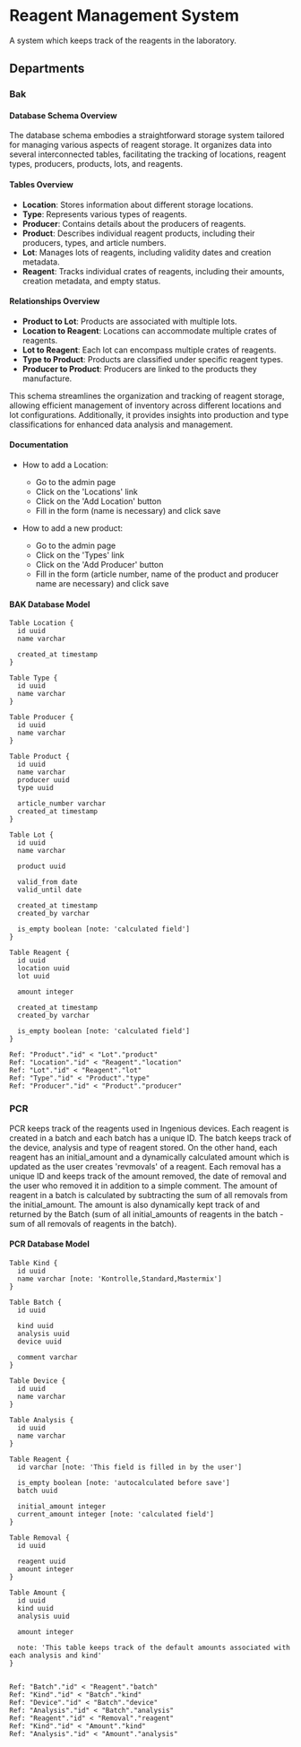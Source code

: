 # Reagent Management System

A system which keeps track of the reagents in the laboratory.

## Departments

### Bak

#### Database Schema Overview

The database schema embodies a straightforward storage system tailored for managing various aspects of reagent storage. It organizes data into several interconnected tables, facilitating the tracking of locations, reagent types, producers, products, lots, and reagents.

#### Tables Overview

- **Location**: Stores information about different storage locations.
- **Type**: Represents various types of reagents.
- **Producer**: Contains details about the producers of reagents.
- **Product**: Describes individual reagent products, including their producers, types, and article numbers.
- **Lot**: Manages lots of reagents, including validity dates and creation metadata.
- **Reagent**: Tracks individual crates of reagents, including their amounts, creation metadata, and empty status.

#### Relationships Overview

- **Product to Lot**: Products are associated with multiple lots.
- **Location to Reagent**: Locations can accommodate multiple crates of reagents.
- **Lot to Reagent**: Each lot can encompass multiple crates of reagents.
- **Type to Product**: Products are classified under specific reagent types.
- **Producer to Product**: Producers are linked to the products they manufacture.

This schema streamlines the organization and tracking of reagent storage, allowing efficient management of inventory across different locations and lot configurations. Additionally, it provides insights into production and type classifications for enhanced data analysis and management.

#### Documentation

- How to add a Location:

  - Go to the admin page
  - Click on the 'Locations' link
  - Click on the 'Add Location' button
  - Fill in the form (name is necessary) and click save

- How to add a new product:
  - Go to the admin page
  - Click on the 'Types' link
  - Click on the 'Add Producer' button
  - Fill in the form (article number, name of the product and producer name are necessary) and click save

#### BAK Database Model

```DBML
Table Location {
  id uuid
  name varchar

  created_at timestamp
}

Table Type {
  id uuid
  name varchar
}

Table Producer {
  id uuid
  name varchar
}

Table Product {
  id uuid
  name varchar
  producer uuid
  type uuid

  article_number varchar
  created_at timestamp
}

Table Lot {
  id uuid
  name varchar

  product uuid

  valid_from date
  valid_until date

  created_at timestamp
  created_by varchar

  is_empty boolean [note: 'calculated field']
}

Table Reagent {
  id uuid
  location uuid
  lot uuid

  amount integer

  created_at timestamp
  created_by varchar

  is_empty boolean [note: 'calculated field']
}

Ref: "Product"."id" < "Lot"."product"
Ref: "Location"."id" < "Reagent"."location"
Ref: "Lot"."id" < "Reagent"."lot"
Ref: "Type"."id" < "Product"."type"
Ref: "Producer"."id" < "Product"."producer"
```

### PCR

PCR keeps track of the reagents used in Ingenious devices. Each reagent is created in a batch and each batch has a unique ID. The batch keeps track of the device, analysis and type of reagent stored. On the other hand, each reagent has an initial_amount and a dynamically calculated amount which is updated as the user creates 'revmovals' of a reagent. Each removal has a unique ID and keeps track of the amount removed, the date of removal and the user who removed it in addition to a simple comment. The amount of reagent in a batch is calculated by subtracting the sum of all removals from the initial_amount. The amount is also dynamically kept track of and returned by the Batch (sum of all initial_amounts of reagents in the batch - sum of all removals of reagents in the batch).

#### PCR Database Model

```dbdiagram.io
Table Kind {
  id uuid
  name varchar [note: 'Kontrolle,Standard,Mastermix']
}

Table Batch {
  id uuid

  kind uuid
  analysis uuid
  device uuid

  comment varchar
}

Table Device {
  id uuid
  name varchar
}

Table Analysis {
  id uuid
  name varchar
}

Table Reagent {
  id varchar [note: 'This field is filled in by the user']

  is_empty boolean [note: 'autocalculated before save']
  batch uuid

  initial_amount integer
  current_amount integer [note: 'calculated field']
}

Table Removal {
  id uuid

  reagent uuid
  amount integer
}

Table Amount {
  id uuid
  kind uuid
  analysis uuid

  amount integer

  note: 'This table keeps track of the default amounts associated with each analysis and kind'
}


Ref: "Batch"."id" < "Reagent"."batch"
Ref: "Kind"."id" < "Batch"."kind"
Ref: "Device"."id" < "Batch"."device"
Ref: "Analysis"."id" < "Batch"."analysis"
Ref: "Reagent"."id" < "Removal"."reagent"
Ref: "Kind"."id" < "Amount"."kind"
Ref: "Analysis"."id" < "Amount"."analysis"
```
